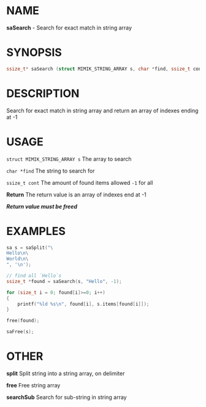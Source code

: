 # NAME

**saSearch** - Search for exact match in string array

# SYNOPSIS

```C
ssize_t* saSearch (struct MIMIK_STRING_ARRAY s, char *find, ssize_t cont);
```

# DESCRIPTION

Search for exact match in string array and return an array of indexes ending at -1

# USAGE

`struct MIMIK_STRING_ARRAY s` The array to search

`char *find` The string to search for

`ssize_t cont` The amount of found items allowed `-1` for all

**Return** The return value is an array of indexes end at -1

***Return value must be freed***

# EXAMPLES

```C
sa s = saSplit("\
Hello\n\
World\n\
", '\n');

// find all `Hello`s
ssize_t *found = saSearch(s, "Hello", -1);

for (size_t i = 0; found[i]>=0; i++)
{
	printf("%ld %s\n", found[i], s.items[found[i]]);
}

free(found);

saFree(s);
```

# OTHER

**split** Split string into a string array, on delimiter

**free** Free string array

**searchSub** Search for sub-string in string array 
